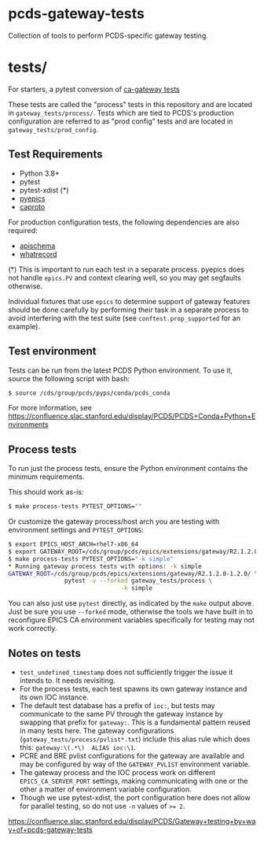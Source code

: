 pcds-gateway-tests
==================

Collection of tools to perform PCDS-specific gateway testing.


tests/
======

For starters, a pytest conversion of [ca-gateway
tests](https://github.com/slac-epics/ca-gateway/tree/R2.1.2.0-1.branch/testTop/pyTestsApp)

These tests are called the "process" tests in this repository and are located
in ``gateway_tests/process/``.  Tests which are tied to PCDS's production
configuration are referred to as "prod config" tests and are located in
``gateway_tests/prod_config``.

Test Requirements
-----------------

* Python 3.8+
* pytest
* pytest-xdist (*)
* [pyepics](https://github.com/pyepics/pyepics)
* [caproto](https://github.com/caproto/caproto)

For production configuration tests, the following dependencies are also
required:

* [apischema](https://github.com/wyfo/apischema/)
* [whatrecord](https://github.com/pcdshub/whatrecord/)

(*) This is important to run each test in a separate process.  pyepics does
not handle ``epics.PV`` and context clearing well, so you may get segfaults
otherwise.

Individual fixtures that use ``epics`` to determine support of gateway features
should be done carefully by performing their task in a separate process to
avoid interfering with the test suite (see ``conftest.prop_supported`` for an
example).

Test environment
----------------

Tests can be run from the latest PCDS Python environment.  To use it, source
the following script with bash:

```bash
$ source /cds/group/pcds/pyps/conda/pcds_conda
```

For more information, see
https://confluence.slac.stanford.edu/display/PCDS/PCDS+Conda+Python+Environments

Process tests
-------------

To run just the process tests, ensure the Python environment contains the
minimum requirements.

This should work as-is:

```bash
$ make process-tests PYTEST_OPTIONS=""
```

Or customize the gateway process/host arch you are testing with environment
settings and ``PYTEST_OPTIONS``:

```bash
$ export EPICS_HOST_ARCH=rhel7-x86_64
$ export GATEWAY_ROOT=/cds/group/pcds/epics/extensions/gateway/R2.1.2.0-1.2.0/
$ make process-tests PYTEST_OPTIONS="-k simple"
* Running gateway process tests with options: -k simple
GATEWAY_ROOT=/cds/group/pcds/epics/extensions/gateway/R2.1.2.0-1.2.0/ \
                pytest -v --forked gateway_tests/process \
                                -k simple
```

You can also just use ``pytest`` directly, as indicated by the ``make`` output
above.  Just be sure you use ``--forked`` mode, otherwise the tools we have
built in to reconfigure EPICS CA environment variables specifically for testing
may not work correctly.

Notes on tests
--------------

* ``test_undefined_timestamp`` does not sufficiently trigger the issue it
  intends to.  It needs revisiting.
* For the process tests, each test spawns its own gateway instance and its own
  IOC instance.
* The default test database has a prefix of ``ioc:``, but tests may communicate
  to the same PV through the gateway instance by swapping that prefix for
  ``gateway:``.  This is a fundamental pattern reused in many tests here.
  The gateway configurations (``gateway_tests/process/pvlist*.txt``) include
  this alias rule which does this: ``gateway:\(.*\)  ALIAS ioc:\1``.
* PCRE and BRE pvlist configurations for the gateway are available and may be
  configured by way of the ``GATEWAY_PVLIST`` environment variable.
* The gateway process and the IOC process work on different
  ``EPICS_CA_SERVER_PORT`` settings, making communicating with one or the other
  a matter of environment variable configuration.
* Though we use pytest-xdist, the port configuration here does not allow for
  parallel testing, so do not use ``-n`` values of ``>= 2``.

https://confluence.slac.stanford.edu/display/PCDS/Gateway+testing+by+way+of+pcds-gateway-tests
